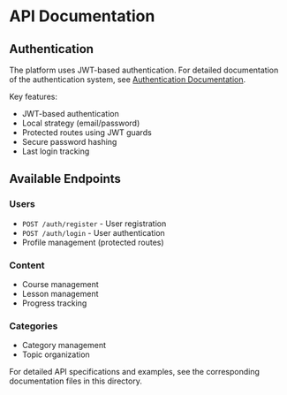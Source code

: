 # API Documentation

## Authentication

The platform uses JWT-based authentication. For detailed documentation of the authentication system, see [Authentication Documentation](auth.md).

Key features:

- JWT-based authentication
- Local strategy (email/password)
- Protected routes using JWT guards
- Secure password hashing
- Last login tracking

## Available Endpoints

### Users

- `POST /auth/register` - User registration
- `POST /auth/login` - User authentication
- Profile management (protected routes)

### Content

- Course management
- Lesson management
- Progress tracking

### Categories

- Category management
- Topic organization

For detailed API specifications and examples, see the corresponding documentation files in this directory.
